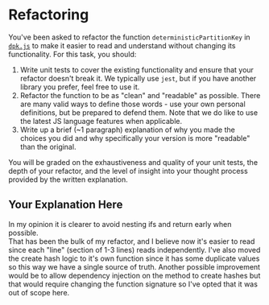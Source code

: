 # Refactoring

You've been asked to refactor the function `deterministicPartitionKey` in [`dpk.js`](dpk.js) to make it easier to read and understand without changing its functionality. For this task, you should:

1. Write unit tests to cover the existing functionality and ensure that your refactor doesn't break it. We typically use `jest`, but if you have another library you prefer, feel free to use it.
2. Refactor the function to be as "clean" and "readable" as possible. There are many valid ways to define those words - use your own personal definitions, but be prepared to defend them. Note that we do like to use the latest JS language features when applicable.
3. Write up a brief (~1 paragraph) explanation of why you made the choices you did and why specifically your version is more "readable" than the original.

You will be graded on the exhaustiveness and quality of your unit tests, the depth of your refactor, and the level of insight into your thought process provided by the written explanation.

## Your Explanation Here
In my opinion it is clearer to avoid nesting ifs and return early when possible.  
That has been the bulk of my refactor, and I believe now it's easier to read since each "line" (section of 1-3 lines) reads independently.
I've also moved the create hash logic to it's own function since it has some duplicate values so this way we have a single source of truth.
Another possible improvement would be to allow dependency injection on the method to create hashes but that would require changing the function signature so I've opted that it was out of scope here.
